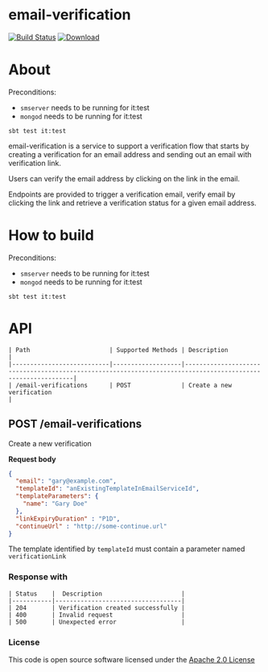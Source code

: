 # email-verification

[![Build Status](https://travis-ci.org/hmrc/email-verification.svg)](https://travis-ci.org/hmrc/email-verification) [ ![Download](https://api.bintray.com/packages/hmrc/releases/email-verification/images/download.svg) ](https://bintray.com/hmrc/releases/email-verification/_latestVersion)

# About

Preconditions:
- ```smserver``` needs to be running for it:test
- ```mongod``` needs to be running for it:test

```sbt test it:test```

email-verification is a service to support a verification flow that starts by creating a verification for an email address and sending out an email with verification link.

Users can verify the email address by clicking on the link in the email.

Endpoints are provided to trigger a verification email, verify email by clicking the link and retrieve a verification status for a given email address.

# How to build

Preconditions:
- ```smserver``` needs to be running for it:test
- ```mongod``` needs to be running for it:test

```sbt test it:test```

# API

    | Path                      | Supported Methods | Description                                                                                                 |
    |---------------------------|-------------------|-------------------------------------------------------------------------------------------------------------|
    | /email-verifications      | POST              | Create a new verification                                                                                   |


## POST /email-verifications

Create a new verification

**Request body**

```json
{
  "email": "gary@example.com",
  "templateId": "anExistingTemplateInEmailServiceId",
  "templateParameters": {
    "name": "Gary Doe"
  },
  "linkExpiryDuration" : "P1D",
  "continueUrl" : "http://some-continue.url"
}
```

The template identified by ```templateId``` must contain a parameter named ```verificationLink```

### Response with

    | Status    |  Description                      |
    |-----------|-----------------------------------|
    | 204       | Verification created successfully |
    | 400       | Invalid request                   |
    | 500       | Unexpected error                  |

### License

This code is open source software licensed under the [Apache 2.0 License]("http://www.apache.org/licenses/LICENSE-2.0.html")
